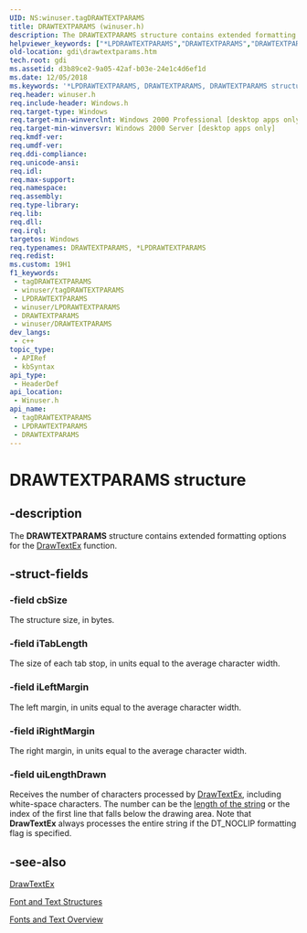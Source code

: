 ```yaml
---
UID: NS:winuser.tagDRAWTEXTPARAMS
title: DRAWTEXTPARAMS (winuser.h)
description: The DRAWTEXTPARAMS structure contains extended formatting options for the DrawTextEx function.
helpviewer_keywords: ["*LPDRAWTEXTPARAMS","DRAWTEXTPARAMS","DRAWTEXTPARAMS structure [Windows GDI]","LPDRAWTEXTPARAMS","LPDRAWTEXTPARAMS structure pointer [Windows GDI]","_win32_DRAWTEXTPARAMS_str","gdi.drawtextparams","tagDRAWTEXTPARAMS","winuser/DRAWTEXTPARAMS","winuser/LPDRAWTEXTPARAMS"]
old-location: gdi\drawtextparams.htm
tech.root: gdi
ms.assetid: d3b89ce2-9a05-42af-b03e-24e1c4d6ef1d
ms.date: 12/05/2018
ms.keywords: '*LPDRAWTEXTPARAMS, DRAWTEXTPARAMS, DRAWTEXTPARAMS structure [Windows GDI], LPDRAWTEXTPARAMS, LPDRAWTEXTPARAMS structure pointer [Windows GDI], _win32_DRAWTEXTPARAMS_str, gdi.drawtextparams, tagDRAWTEXTPARAMS, winuser/DRAWTEXTPARAMS, winuser/LPDRAWTEXTPARAMS'
req.header: winuser.h
req.include-header: Windows.h
req.target-type: Windows
req.target-min-winverclnt: Windows 2000 Professional [desktop apps only]
req.target-min-winversvr: Windows 2000 Server [desktop apps only]
req.kmdf-ver: 
req.umdf-ver: 
req.ddi-compliance: 
req.unicode-ansi: 
req.idl: 
req.max-support: 
req.namespace: 
req.assembly: 
req.type-library: 
req.lib: 
req.dll: 
req.irql: 
targetos: Windows
req.typenames: DRAWTEXTPARAMS, *LPDRAWTEXTPARAMS
req.redist: 
ms.custom: 19H1
f1_keywords:
 - tagDRAWTEXTPARAMS
 - winuser/tagDRAWTEXTPARAMS
 - LPDRAWTEXTPARAMS
 - winuser/LPDRAWTEXTPARAMS
 - DRAWTEXTPARAMS
 - winuser/DRAWTEXTPARAMS
dev_langs:
 - c++
topic_type:
 - APIRef
 - kbSyntax
api_type:
 - HeaderDef
api_location:
 - Winuser.h
api_name:
 - tagDRAWTEXTPARAMS
 - LPDRAWTEXTPARAMS
 - DRAWTEXTPARAMS
---
```


# DRAWTEXTPARAMS structure


## -description

The <b>DRAWTEXTPARAMS</b> structure contains extended formatting options for the <a href="/windows/desktop/api/winuser/nf-winuser-drawtextexa">DrawTextEx</a> function.

## -struct-fields

### -field cbSize

The structure size, in bytes.

### -field iTabLength

The size of each tab stop, in units equal to the average character width.

### -field iLeftMargin

The left margin, in units equal to the average character width.

### -field iRightMargin

The right margin, in units equal to the average character width.

### -field uiLengthDrawn

Receives the number of characters processed by <a href="/windows/desktop/api/winuser/nf-winuser-drawtextexa">DrawTextEx</a>, including white-space characters. The number can be the <a href="/windows/desktop/gdi/specifying-length-of-text-output-string">length of the string</a> or the index of the first line that falls below the drawing area. Note that <b>DrawTextEx</b> always processes the entire string if the DT_NOCLIP formatting flag is specified.

## -see-also

<a href="/windows/desktop/api/winuser/nf-winuser-drawtextexa">DrawTextEx</a>



<a href="/windows/desktop/gdi/font-and-text-structures">Font and Text Structures</a>



<a href="/windows/desktop/gdi/fonts-and-text">Fonts and Text Overview</a>

